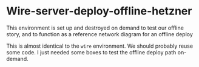 # Wire-server-deploy-offline-hetzner

This environment is set up and destroyed on demand to test our offline story,
and to function as a reference network diagram for an offline deploy

This is almost identical to the `wire` environment. We should probably reuse some code.
I just needed some boxes to test the offline deploy path on-demand.
